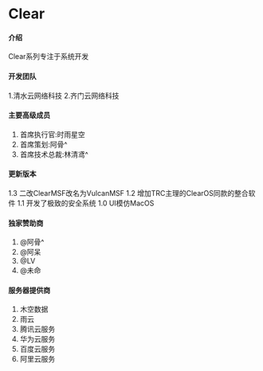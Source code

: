 # Clear

#### 介绍
Clear系列专注于系统开发

#### 开发团队
1.清水云网络科技
2.齐门云网络科技

#### 主要高级成员

1. 首席执行官:时雨星空
2. 首席策划:阿骨^
3. 首席技术总裁:林清鸢^

#### 更新版本

1.3 二改ClearMSF改名为VulcanMSF
1.2 增加TRC主理的ClearOS同款的整合软件
1.1 开发了极致的安全系统
1.0 UI模仿MacOS

#### 独家赞助商

1.  @阿骨^
2.  @阿呆
3.  @LV
4.  @未命


#### 服务器提供商

1.  木空数据
2.  雨云
3.  腾讯云服务
4.  华为云服务
5.  百度云服务
6.  阿里云服务
